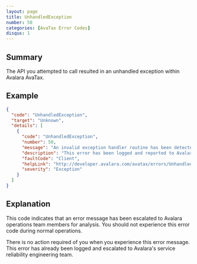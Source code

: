 ```yaml
---
layout: page
title: UnhandledException
number: 50
categories: [AvaTax Error Codes]
disqus: 1
---
```


## Summary

The API you attempted to call resulted in an unhandled exception within Avalara AvaTax.

## Example

```json
{
  "code": "UnhandledException",
  "target": "Unknown",
  "details": [
    {
      "code": "UnhandledException",
      "number": 50,
      "message": "An invalid exception handler routine has been detected.",
      "description": "This error has been logged and reported to Avalara system administrators.  -0-",
      "faultCode": "Client",
      "helpLink": "http://developer.avalara.com/avatax/errors/UnhandledException",
      "severity": "Exception"
    }
  ]
}
```

## Explanation

This code indicates that an error message has been escalated to Avalara operations team members for analysis.  You should not experience this error code during normal operations.

There is no action required of you when you experience this error message.  This error has already been logged and escalated to Avalara's service reliability engineering team.

